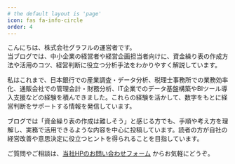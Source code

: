 ```yaml
---
# the default layout is 'page'
icon: fas fa-info-circle
order: 4
---
```


こんにちは、株式会社グラフルの運営者です。  
当ブログでは、中小企業の経営者や経営企画担当者向けに、資金繰り表の作成方法や活用のコツ、経営判断に役立つ分析手法をわかりやすく解説しています。

私はこれまで、日本銀行での産業調査・データ分析、税理士事務所での業務効率化、通販会社での管理会計・財務分析、IT企業でのデータ基盤構築やBIツール導入支援などの経験を積んできました。これらの経験を活かして、数字をもとに経営判断をサポートする情報を発信しています。

ブログでは「資金繰り表の作成は難しそう」と感じる方でも、手順や考え方を理解し、実務で活用できるような内容を中心に投稿しています。読者の方が自社の経営改善や意思決定に役立つヒントを得られることを目指しています。

ご質問やご相談は、[当社HPのお問い合わせフォーム](https://graphul.jp/#contact) からお気軽にどうぞ。

